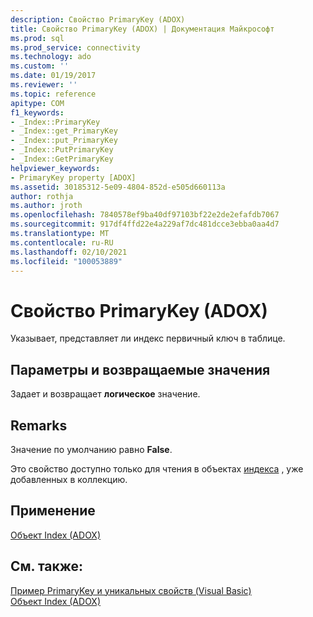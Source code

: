 ```yaml
---
description: Свойство PrimaryKey (ADOX)
title: Свойство PrimaryKey (ADOX) | Документация Майкрософт
ms.prod: sql
ms.prod_service: connectivity
ms.technology: ado
ms.custom: ''
ms.date: 01/19/2017
ms.reviewer: ''
ms.topic: reference
apitype: COM
f1_keywords:
- _Index::PrimaryKey
- _Index::get_PrimaryKey
- _Index::put_PrimaryKey
- _Index::PutPrimaryKey
- _Index::GetPrimaryKey
helpviewer_keywords:
- PrimaryKey property [ADOX]
ms.assetid: 30185312-5e09-4804-852d-e505d660113a
author: rothja
ms.author: jroth
ms.openlocfilehash: 7840578ef9ba40df97103bf22e2de2efafdb7067
ms.sourcegitcommit: 917df4ffd22e4a229af7dc481dcce3ebba0aa4d7
ms.translationtype: MT
ms.contentlocale: ru-RU
ms.lasthandoff: 02/10/2021
ms.locfileid: "100053889"
---
```

# <a name="primarykey-property-adox"></a>Свойство PrimaryKey (ADOX)
Указывает, представляет ли индекс первичный ключ в таблице.  
  
## <a name="settings-and-return-values"></a>Параметры и возвращаемые значения  
 Задает и возвращает **логическое** значение.  
  
## <a name="remarks"></a>Remarks  
 Значение по умолчанию равно **False**.  
  
 Это свойство доступно только для чтения в объектах [индекса](./index-object-adox.md) , уже добавленных в коллекцию.  
  
## <a name="applies-to"></a>Применение  
 [Объект Index (ADOX)](./index-object-adox.md)  
  
## <a name="see-also"></a>См. также:  
 [Пример PrimaryKey и уникальных свойств (Visual Basic)](./primarykey-and-unique-properties-example-vb.md)   
 [Объект Index (ADOX)](./index-object-adox.md)